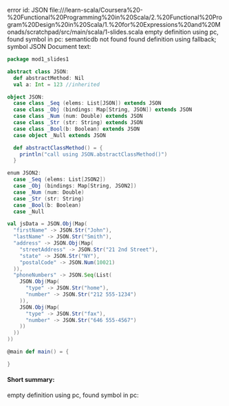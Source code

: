 error id: JSON
file://<WORKSPACE>/learn-scala/Coursera%20-%20Functional%20Programming%20in%20Scala/2.%20Functional%20Program%20Design%20in%20Scala/1.%20for%20Expressions%20and%20Monads/scratchpad/src/main/scala/1-slides.scala
empty definition using pc, found symbol in pc: 
semanticdb not found
found definition using fallback; symbol JSON
Document text:

```scala
package mod1_slides1

abstract class JSON:
  def abstractMethod: Nil 
  val a: Int = 123 //inherited

object JSON:
  case class _Seq (elems: List[JSON]) extends JSON
  case class _Obj (bindings: Map[String, JSON]) extends JSON
  case class _Num (num: Double) extends JSON
  case class _Str (str: String) extends JSON
  case class _Bool(b: Boolean) extends JSON
  case object _Null extends JSON

  def abstractClassMethod() = {
    println("call using JSON.abstractClassMethod()")
  }

enum JSON2:
  case _Seq (elems: List[JSON2])
  case _Obj (bindings: Map[String, JSON2])
  case _Num (num: Double)
  case _Str (str: String)
  case _Bool(b: Boolean)
  case _Null

val jsData = JSON.Obj(Map(
  "firstName" -> JSON.Str("John"),
  "lastName" -> JSON.Str("Smith"),
  "address" -> JSON.Obj(Map(
    "streetAddress" -> JSON.Str("21 2nd Street"),
    "state" -> JSON.Str("NY"),
    "postalCode" -> JSON.Num(10021)
  )),
  "phoneNumbers" -> JSON.Seq(List(
    JSON.Obj(Map(
      "type" -> JSON.Str("home"), 
      "number" -> JSON.Str("212 555-1234")
    )),
    JSON.Obj(Map(
      "type" -> JSON.Str("fax"), 
      "number" -> JSON.Str("646 555-4567")
    )) 
  )) 
))

@main def main() = {

}
```

#### Short summary: 

empty definition using pc, found symbol in pc: 